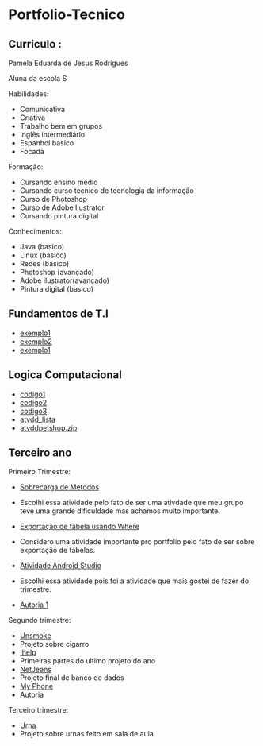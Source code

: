 # Portfolio-Tecnico

## Curriculo :
 Pamela Eduarda de Jesus Rodrigues

 Aluna da escola S

Habilidades:

* Comunicativa
* Criativa
* Trabalho bem em grupos
* Inglês intermediário
* Espanhol basico
* Focada

Formação:

* Cursando ensino médio
* Cursando curso tecnico de tecnologia da informação
* Curso de Photoshop
* Curso de Adobe Ilustrator
* Cursando pintura digital

Conhecimentos:

* Java (basico)
* Linux (basico)
* Redes (basico)
* Photoshop (avançado)
* Adobe ilustrator(avançado)
* Pintura digital (basico)

## Fundamentos de T.I

* [exemplo1](FundamentosTI/exemplo1)
* [exemplo2](FundamentosTI/exemplo2)
* [exemplo1](FundamentosTI/exemplo3)

## Logica Computacional

* [codigo1](LogicaComputacional/codigo1)
* [codigo2](LogicaComputacional/codigo2)
* [codigo3](LogicaComputacional/codigo3)
* [atvdd_lista](LogicaComputacional/atvdd_lista)
* [atvddpetshop.zip](LogicaComputacional/atvddpetshop.zip)

## Terceiro ano

Primeiro Trimestre:
* [Sobrecarga de Metodos](TerceiroAno/Atividade1MdS.png)
* Escolhi essa atividade pelo fato de ser uma ativdade que meu grupo teve uma grande dificuldade mas achamos muito importante.

* [Exportação de tabela usando Where](TerceiroAno/AtvddBD.JPG)
* Considero uma atividade importante pro portfolio pelo fato de ser sobre exportação de tabelas.

* [Atividade Android Studio](AtvddMacaquinho.PNG)
* Escolhi essa atividade pois foi a atividade que mais gostei de fazer do trimestre.
* [Autoria 1](TerceiroAno/Autoria1)

Segundo trimestre:

* [Unsmoke](https://github.com/lucasmalfatti/Unsmoke) <br>
* Projeto sobre cigarro
* [Ihelp](TerceiroAno/Ihelp.pdf)
* Primeiras partes do ultimo projeto do ano
* [NetJeans](TerceiroAno/NetJeans.pdf)
* Projeto final de banco de dados
* [My Phone](TerceiroAno/MyIphone)
* Autoria

Terceiro trimestre:

* [Urna](TerceiroAno/Urna.zip)
* Projeto sobre urnas feito em sala de aula
